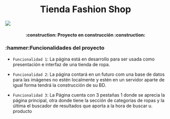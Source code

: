 <h1 align="center"> Tienda Fashion Shop </h1>

<p align="left">
   <img src="https://img.shields.io/badge/STATUS-EN%20DESAROLLO-green">
   </p>

<h4 align="center">
:construction: Proyecto en construcción :construction:
</h4>

<h3 align="left">:hammer:Funcionalidades del proyecto</h3>

- `Funcionalidad 1`: La página está en desarrollo para ser usada como presentación e interfaz de una tienda de ropa.

- `Funcionalidad 2`: La página contará en un futuro com una base de datos para las imágenes no estén localmente y estén en un servidor aparte de igual forma tendrá la construcción de su BD.

- `Funcionalidad 3`: La Página cuenta con 3 pestañas 1 donde se aprecia la página principal, otra donde tiene la sección de categorías de ropas y la última el buscador de resultados que aporta a la hora de buscar u. producto 